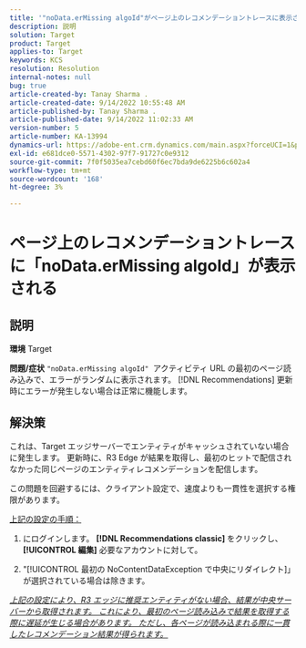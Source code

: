 ```yaml
---
title: '"noData.erMissing algoId"がページ上のレコメンデーショントレースに表示されます'
description: 説明
solution: Target
product: Target
applies-to: Target
keywords: KCS
resolution: Resolution
internal-notes: null
bug: true
article-created-by: Tanay Sharma .
article-created-date: 9/14/2022 10:55:48 AM
article-published-by: Tanay Sharma .
article-published-date: 9/14/2022 11:02:33 AM
version-number: 5
article-number: KA-13994
dynamics-url: https://adobe-ent.crm.dynamics.com/main.aspx?forceUCI=1&pagetype=entityrecord&etn=knowledgearticle&id=e3d763c7-1b34-ed11-9db1-002248086735
exl-id: e681dce0-5571-4302-97f7-91727c0e9312
source-git-commit: 7f0f5035ea7cebd60f6ec7bda9de6225b6c602a4
workflow-type: tm+mt
source-wordcount: '168'
ht-degree: 3%

---
```


# ページ上のレコメンデーショントレースに「noData.erMissing algoId」が表示される

## 説明

<b>環境</b>
Target


<b>問題/症状</b>
`"noData.erMissing algoId"`  アクティビティ URL の最初のページ読み込みで、エラーがランダムに表示されます。 [!DNL Recommendations] 更新時にエラーが発生しない場合は正常に機能します。


## 解決策


これは、Target エッジサーバーでエンティティがキャッシュされていない場合に発生します。 更新時に、R3 Edge が結果を取得し、最初のヒットで配信されなかった同じページのエンティティレコメンデーションを配信します。

この問題を回避するには、クライアント設定で、速度よりも一貫性を選択する権限があります。



<u>上記の設定の手順：</u>

1. にログインします。 <b>[!DNL Recommendations classic] </b>をクリックし、 <b>[!UICONTROL 編集]</b> 必要なアカウントに対して。

2. &quot;[!UICONTROL 最初の NoContentDataException で中央にリダイレクト]」が選択されている場合は除きます。

*<u>上記の設定により、R3 エッジに推奨エンティティがない場合、結果が中央サーバーから取得されます。 これにより、最初のページ読み込みで結果を取得する際に遅延が生じる場合があります。 ただし、各ページが読み込まれる際に一貫したレコメンデーション結果が得られます。</u>*
